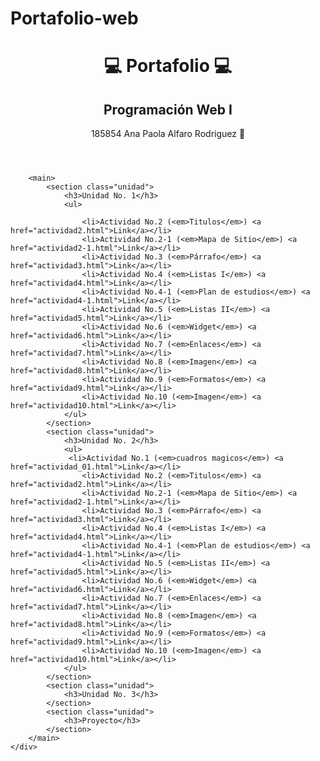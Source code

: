 # Portafolio-web
<!DOCTYPE html>
<html lang="es">
<head>
    <meta charset="UTF-8">
    <meta name="viewport" content="width=device-width, initial-scale=1.0">
    <title>Portafolio</title>
    <link rel="stylesheet" href="https://cdnjs.cloudflare.com/ajax/libs/font-awesome/6.4.2/css/all.min.css">
    <link rel="stylesheet" href="css/styles.css">
</head>
<body>
    <div class="container">
        <header>
            <h1>💻 Portafolio 💻</h1>
            <h2>Programación Web I</h2>
            <p class="autor">185854 Ana Paola Alfaro Rodriguez 📎</p>
        </header>
        
        <main>
            <section class="unidad">
                <h3>Unidad No. 1</h3>
                <ul>
                   
                    <li>Actividad No.2 (<em>Titulos</em>) <a href="actividad2.html">Link</a></li>
                    <li>Actividad No.2-1 (<em>Mapa de Sitio</em>) <a href="actividad2-1.html">Link</a></li>
                    <li>Actividad No.3 (<em>Párrafo</em>) <a href="actividad3.html">Link</a></li>
                    <li>Actividad No.4 (<em>Listas I</em>) <a href="actividad4.html">Link</a></li>
                    <li>Actividad No.4-1 (<em>Plan de estudios</em>) <a href="actividad4-1.html">Link</a></li>
                    <li>Actividad No.5 (<em>Listas II</em>) <a href="actividad5.html">Link</a></li>
                    <li>Actividad No.6 (<em>Widget</em>) <a href="actividad6.html">Link</a></li>
                    <li>Actividad No.7 (<em>Enlaces</em>) <a href="actividad7.html">Link</a></li>
                    <li>Actividad No.8 (<em>Imagen</em>) <a href="actividad8.html">Link</a></li>
                    <li>Actividad No.9 (<em>Formatos</em>) <a href="actividad9.html">Link</a></li>
                    <li>Actividad No.10 (<em>Imagen</em>) <a href="actividad10.html">Link</a></li>
                </ul>
            </section>
            <section class="unidad">
                <h3>Unidad No. 2</h3>
                <ul>
                 <li>Actividad No.1 (<em>cuadros magicos</em>) <a href="actividad_01.html">Link</a></li>
                    <li>Actividad No.2 (<em>Titulos</em>) <a href="actividad2.html">Link</a></li>
                    <li>Actividad No.2-1 (<em>Mapa de Sitio</em>) <a href="actividad2-1.html">Link</a></li>
                    <li>Actividad No.3 (<em>Párrafo</em>) <a href="actividad3.html">Link</a></li>
                    <li>Actividad No.4 (<em>Listas I</em>) <a href="actividad4.html">Link</a></li>
                    <li>Actividad No.4-1 (<em>Plan de estudios</em>) <a href="actividad4-1.html">Link</a></li>
                    <li>Actividad No.5 (<em>Listas II</em>) <a href="actividad5.html">Link</a></li>
                    <li>Actividad No.6 (<em>Widget</em>) <a href="actividad6.html">Link</a></li>
                    <li>Actividad No.7 (<em>Enlaces</em>) <a href="actividad7.html">Link</a></li>
                    <li>Actividad No.8 (<em>Imagen</em>) <a href="actividad8.html">Link</a></li>
                    <li>Actividad No.9 (<em>Formatos</em>) <a href="actividad9.html">Link</a></li>
                    <li>Actividad No.10 (<em>Imagen</em>) <a href="actividad10.html">Link</a></li>
                </ul>
            </section>
            <section class="unidad">
                <h3>Unidad No. 3</h3>
            </section>
            <section class="unidad">
                <h3>Proyecto</h3>
            </section>
        </main>
    </div>
</body>
</html>
